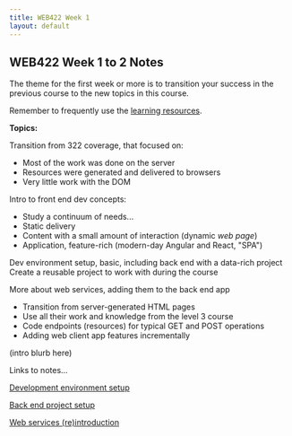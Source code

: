 ```yaml
---
title: WEB422 Week 1
layout: default
---
```


## WEB422 Week 1 to 2 Notes

The theme for the first week or more is to transition your success in the previous course to the new topics in this course.

Remember to frequently use the [learning resources](/web422/resources).

**Topics:**

Transition from 322 coverage, that focused on:
* Most of the work was done on the server
* Resources were generated and delivered to browsers
* Very little work with the DOM

Intro to front end dev concepts:
* Study a continuum of needs...
* Static delivery
* Content with a small amount of interaction (dynamic *web page*)
* Application, feature-rich (modern-day Angular and React, "SPA")

Dev environment setup, basic, including back end with a data-rich project  
Create a reusable project to work with during the course

More about web services, adding them to the back end app
* Transition from server-generated HTML pages
* Use all their work and knowledge from the level 3 course
* Code endpoints (resources) for typical GET and POST operations
* Adding web client app features incrementally

(intro blurb here)

Links to notes...

[Development environment setup](setup-dev-env)

[Back end project setup](setup-base-project)

[Web services (re)introduction](intro-web-services)

<br>
